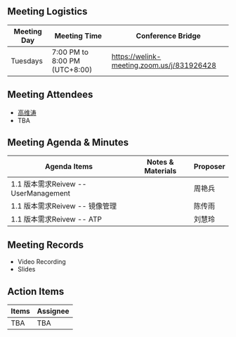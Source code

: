 ## Meeting Logistics

| Meeting Day  |  Meeting Time  | Conference Bridge  |
|---|---|---|
| Tuesdays  | 7:00 PM to 8:00 PM (UTC+8:00)   |  https://welink-meeting.zoom.us/j/831926428  |


## Meeting Attendees
- [高维涛](https://gitee.com/Gao_Victor)
- TBA

## Meeting Agenda & Minutes
|  Agenda Items  |  Notes & Materials   |  Proposer |
|---|---|---|
|  1.1 版本需求Reivew -- UserManagement |  | 周艳兵 |
|  1.1 版本需求Reivew -- 镜像管理 |  | 陈传雨 |
|  1.1 版本需求Reivew -- ATP | | 刘慧玲 |



## Meeting Records
- Video Recording
- Slides


## Action Items
|  Items | Assignee   |
|---|---|
| TBA  | TBA|TBA



